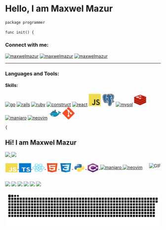 # Hello, I am Maxwel Mazur 

```golang 
package programmer
 
func init() {
```

<p align="left">
    <h3 align="left">Connect with me:</h3>
    <a href="https://www.linkedin.com/in/maxwel-mazur" target="blank"><img align="center" src="https://cdn.jsdelivr.net/npm/simple-icons@3.0.1/icons/linkedin.svg" alt="maxwelmazur" height="30" width="40" /></a>
    <a href="https://www.instagram.com/maxwelmazur" target="blank"><img align="center" src="https://cdn.jsdelivr.net/npm/simple-icons@3.0.1/icons/instagram.svg" alt="maxwelmazur" height="30" width="40" /></a>
    <a href="https://www.facebook.com/maxwel.buenomazur" target="blank"><img align="center" src="https://cdn.jsdelivr.net/npm/simple-icons@3.0.1/icons/facebook.svg" alt="maxwelmazur" height="30" width="40" /></a>    
</p>

---

<h3 align="left">Languages and Tools:</h3>
<p align="left">
  <h4 align="left">Skills:</h4>
  <a href="#"><img src="https://encrypted-tbn0.gstatic.com/images?q=tbn:ANd9GcREQnMdJV3ApiU3GVDtZId7eCPbxhCePZ_W7w&usqp=CAU" alt="go" width="40" height="40" /></a>
  <a href="#"><img src="https://cdn3.iconfinder.com/data/icons/popular-services-brands-vol-2/512/ruby-on-rails-512.png" alt="rails" width="40" height="40" /></a>
  <a href="#"><img src="https://image.flaticon.com/icons/png/512/919/919842.png" alt="ruby" width="40" height="40" /></a>
  <a href="#"><img src="https://upload.wikimedia.org/wikipedia/commons/thumb/7/79/Construct_3_Logo.svg/600px-Construct_3_Logo.svg.png" alt="construct" width="40" height="40" /></a>
  <a href="#"><img src="https://thidu.dev/images/React.svg" alt="react" width="40" height="40" /></a>
  <a href="#"><img src="https://github.com/devicons/devicon/raw/master/icons/javascript/javascript-original.svg" alt="javascript" width="40" height="40" /></a>
  <a href="#"><img src="https://github.com/devicons/devicon/raw/master/icons/postgresql/postgresql-original.svg" alt="postgresql" width="40" height="40" /></a>
  <a href="#"><img src="https://icons.iconarchive.com/icons/papirus-team/papirus-apps/512/mysql-workbench-icon.png" alt="mysql" width="40" height="40" /></a>
  <a href="#"><img src="https://github.com/devicons/devicon/raw/master/icons/redis/redis-original.svg" alt="redis" width="40" height="40" /></a>
  <a href="#"><img src="https://manjaro.org/img/logo.svg" alt="manjaro" width="40" height="40" /></a>
  <a href="#"><img src="https://encrypted-tbn0.gstatic.com/images?q=tbn:ANd9GcTXlqd5V8gJ87eKAALEkiMtxhneDMxHcyl-23z3XQUmXS8s2xKKdohAzjk&s=10" alt="neovim" width="40" height="40" /></a>
  <a href="#"><img src="https://github.com/devicons/devicon/raw/master/icons/docker/docker-original.svg" alt="docker" width="40" height="40" /></a>
  <a href="#"><img src="https://github.com/devicons/devicon/raw/master/icons/git/git-original.svg" alt="git" width="40" height="40" /></a>
</p>

<p>
  
</p>

```golang 
{  
```

## Hi! I am Maxwel Mazur 
 <div>
  <a href="https://github.com/MaxwelMazur">
  <img height="180em" src="https://github-readme-stats.vercel.app/api?username=MaxwelMazur&show_icons=true&theme=dark&include_all_commits=true&count_private=true"/>
  <img height="180em" src="https://github-readme-stats.vercel.app/api/top-langs/?username=MaxwelMazur&layout=compact&langs_count=7&theme=dark"/>
</div>
<div style="display: inline_block"><br>
  <img align="center" alt="Rafa-Js" height="30" width="40" src="https://raw.githubusercontent.com/devicons/devicon/master/icons/javascript/javascript-plain.svg">
  <img align="center" alt="Rafa-Ts" height="30" width="40" src="https://raw.githubusercontent.com/devicons/devicon/master/icons/typescript/typescript-plain.svg">
  <img align="center" alt="Rafa-React" height="30" width="40" src="https://raw.githubusercontent.com/devicons/devicon/master/icons/react/react-original.svg">
  <img align="center" alt="Rafa-HTML" height="30" width="40" src="https://raw.githubusercontent.com/devicons/devicon/master/icons/html5/html5-original.svg">
  <img align="center" alt="Rafa-CSS" height="30" width="40" src="https://raw.githubusercontent.com/devicons/devicon/master/icons/css3/css3-original.svg">
  <img align="center" alt="Rafa-Python" height="30" width="40" src="https://raw.githubusercontent.com/devicons/devicon/master/icons/python/python-original.svg">
  <img align="center" alt="Rafa-Csharp" height="30" width="40" src="https://raw.githubusercontent.com/devicons/devicon/master/icons/csharp/csharp-original.svg">
  <img align="right" alt="GIF" src="http://www.deusdogif.com.br/Img/3/30/481e5c97bb0c958a7b9d05f42e8b9515.gif"  height="80px" />
  <img src="https://manjaro.org/img/logo.svg" alt="manjaro" width="40" height="40" />
  <img src="https://encrypted-tbn0.gstatic.com/images?q=tbn:ANd9GcTXlqd5V8gJ87eKAALEkiMtxhneDMxHcyl-23z3XQUmXS8s2xKKdohAzjk&s=10" alt="neovim" width="40" height="40" />
</div>
  
  ##
 
<div> 
  <a href="https://www.youtube.com/channel/UC_-uuuZbY0AAt9CViNzvc-Q" target="_blank"><img src="https://img.shields.io/badge/YouTube-FF0000?style=for-the-badge&logo=youtube&logoColor=white" target="_blank"></a>
  <a href="https://instagram.com/rafaballerini" target="_blank"><img src="https://img.shields.io/badge/-Instagram-%23E4405F?style=for-the-badge&logo=instagram&logoColor=white" target="_blank"></a>
 	<a href="https://www.twitch.tv/rafaballerinii" target="_blank"><img src="https://img.shields.io/badge/Twitch-9146FF?style=for-the-badge&logo=twitch&logoColor=white" target="_blank"></a>
 <a href="https://discord.gg/G9GPg5SA75" target="_blank"><img src="https://img.shields.io/badge/Discord-7289DA?style=for-the-badge&logo=discord&logoColor=white" target="_blank"></a> 
  <a href = "mailto:contato@rafaballerini.tech"><img src="https://img.shields.io/badge/-Gmail-%23333?style=for-the-badge&logo=gmail&logoColor=white" target="_blank"></a>
  <a href="https://www.linkedin.com/in/rafaella-ballerini-45875016a" target="_blank"><img src="https://img.shields.io/badge/-LinkedIn-%230077B5?style=for-the-badge&logo=linkedin&logoColor=white" target="_blank"></a> 
 
  ![Snake animation](https://github.com/MaxwelMazur/MaxwelMazur/blob/output/github-contribution-grid-snake.svg)
</div>
